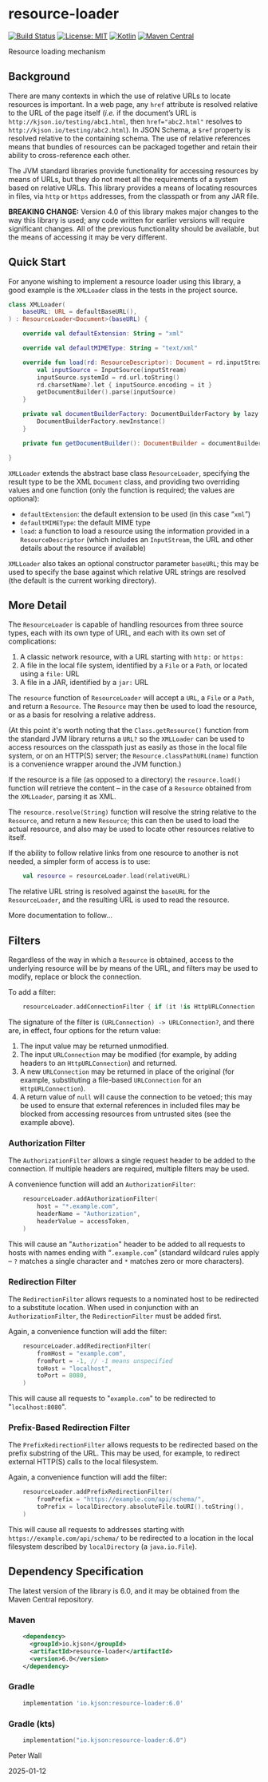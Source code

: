 # resource-loader

[![Build Status](https://github.com/pwall567/resource-loader/actions/workflows/build.yml/badge.svg)](https://github.com/pwall567/resource-loader/actions/workflows/build.yml)
[![License: MIT](https://img.shields.io/badge/License-MIT-yellow.svg)](https://opensource.org/licenses/MIT)
[![Kotlin](https://img.shields.io/static/v1?label=Kotlin&message=v1.9.24&color=7f52ff&logo=kotlin&logoColor=7f52ff)](https://github.com/JetBrains/kotlin/releases/tag/v1.9.24)
[![Maven Central](https://img.shields.io/maven-central/v/io.kjson/resource-loader?label=Maven%20Central)](https://search.maven.org/search?q=g:%22io.kjson%22%20AND%20a:%22resource-loader%22)

Resource loading mechanism

## Background

There are many contexts in which the use of relative URLs to locate resources is important.
In a web page, any `href` attribute is resolved relative to the URL of the page itself (_i.e._ if the document&rsquo;s
URL is `http://kjson.io/testing/abc1.html`, then `href="abc2.html"` resolves to `http://kjson.io/testing/abc2.html`).
In JSON Schema, a `$ref` property is resolved relative to the containing schema.
The use of relative references means that bundles of resources can be packaged together and retain their ability to
cross-reference each other.

The JVM standard libraries provide functionality for accessing resources by means of URLs, but they do not meet all the
requirements of a system based on relative URLs.
This library provides a means of locating resources in files, via `http` or `https` addresses, from the classpath or
from any JAR file.

**BREAKING CHANGE:** Version 4.0 of this library makes major changes to the way this library is used; any code written
for earlier versions will require significant changes.
All of the previous functionality should be available, but the means of accessing it may be very different.

## Quick Start

For anyone wishing to implement a resource loader using this library, a good example is the `XMLLoader` class in the
tests in the project source.

```kotlin
class XMLLoader(
    baseURL: URL = defaultBaseURL(),
) : ResourceLoader<Document>(baseURL) {

    override val defaultExtension: String = "xml"

    override val defaultMIMEType: String = "text/xml"

    override fun load(rd: ResourceDescriptor): Document = rd.inputStream.use { inputStream ->
        val inputSource = InputSource(inputStream)
        inputSource.systemId = rd.url.toString()
        rd.charsetName?.let { inputSource.encoding = it }
        getDocumentBuilder().parse(inputSource)
    }

    private val documentBuilderFactory: DocumentBuilderFactory by lazy {
        DocumentBuilderFactory.newInstance()
    }

    private fun getDocumentBuilder(): DocumentBuilder = documentBuilderFactory.newDocumentBuilder()

}
```

`XMLLoader` extends the abstract base class `ResourceLoader`, specifying the result type to be the XML `Document` class,
  and providing two overriding values and one function (only the function is required; the values are optional):
- `defaultExtension`: the default extension to be used (in this case &ldquo;`xml`&rdquo;)
- `defaultMIMEType`: the default MIME type
- `load`: a function to load a resource using the information provided in a `ResourceDescriptor` (which includes an
  `InputStream`, the URL and other details about the resource if available)

`XMLLoader` also takes an optional constructor parameter `baseURL`; this may be used to specify the base against which
relative URL strings are resolved (the default is the current working directory).

## More Detail

The `ResourceLoader` is capable of handling resources from three source types, each with its own type of URL, and each
with its own set of complications:
1. A classic network resource, with a URL starting with `http:` or `https:`
2. A file in the local file system, identified by a `File` or a `Path`, or located using a `file:` URL
3. A file in a JAR, identified by a `jar:` URL

The `resource` function of `ResourceLoader` will accept a <span title="java.net.URL">`URL`</span>, a
<span title="java.io.File">`File`</span> or a <span title="java.nio.file.Path">`Path`</span>, and return a `Resource`.
The `Resource` may then be used to load the resource, or as a basis for resolving a relative address.

(At this point it's worth noting that the `Class.getResource()` function from the standard JVM library returns a `URL?`
so the `XMLLoader` can be used to access resources on the classpath just as easily as those in the local file system, or
on an HTTP(S) server; the `Resource.classPathURL(name)` function is a convenience wrapper around the JVM function.)

If the resource is a file (as opposed to a directory) the `resource.load()` function will retrieve the content &ndash;
in the case of a `Resource` obtained from the `XMLLoader`, parsing it as XML.

The `resource.resolve(String)` function will resolve the string relative to the `Resource`, and return a new `Resource`;
this can then be used to load the actual resource, and also may be used to locate other resources relative to itself.

If the ability to follow relative links from one resource to another is not needed, a simpler form of access is to use:
```kotlin
    val resource = resourceLoader.load(relativeURL)
```
The relative URL string is resolved against the `baseURL` for the `ResourceLoader`, and the resulting URL is used to
read the resource.

More documentation to follow...

## Filters

Regardless of the way in which a `Resource` is obtained, access to the underlying resource will be by means of the URL,
and filters may be used to modify, replace or block the connection.

To add a filter:
```kotlin
    resourceLoader.addConnectionFilter { if (it !is HttpURLConnection || it.url.host in acceptableHosts) it else null }
```

The signature of the filter is `(URLConnection) -> URLConnection?`, and there are, in effect, four options for the
return value:
1. The input value may be returned unmodified.
2. The input `URLConnection` may be modified (for example, by adding headers to an `HttpURLConnection`) and returned.
3. A new `URLConnection` may be returned in place of the original (for example, substituting a file-based
   `URLConnection` for an `HttpURLConnection`).
4. A return value of `null` will cause the connection to be vetoed; this may be used to ensure that external references
   in included files may be blocked from accessing resources from untrusted sites (see the example above).

### Authorization Filter

The `AuthorizationFilter` allows a single request header to be added to the connection.
If multiple headers are required, multiple filters may be used.

A convenience function will add an `AuthorizationFilter`:
```kotlin
    resourceLoader.addAuthorizationFilter(
        host = "*.example.com",
        headerName = "Authorization",
        headerValue = accessToken,
    )
```
This will cause an "`Authorization`" header to be added to all requests to hosts with names ending with
&ldquo;`.example.com`&rdquo; (standard wildcard rules apply &ndash; `?` matches a single character and `*` matches zero
or more characters).

### Redirection Filter

The `RedirectionFilter` allows requests to a nominated host to be redirected to a substitute location.
When used in conjunction with an `AuthorizationFilter`, the `RedirectionFilter` must be added first.

Again, a convenience function will add the filter:
```kotlin
    resourceLoader.addRedirectionFilter(
        fromHost = "example.com",
        fromPort = -1, // -1 means unspecified
        toHost = "localhost",
        toPort = 8080,
    )
```
This will cause all requests to "`example.com`" to be redirected to "`localhost:8080`".

### Prefix-Based Redirection Filter

The `PrefixRedirectionFilter` allows requests to be redirected based on the prefix substring of the URL.
This may be used, for example, to redirect external HTTP(S) calls to the local filesystem.

Again, a convenience function will add the filter:
```kotlin
    resourceLoader.addPrefixRedirectionFilter(
        fromPrefix = "https://example.com/api/schema/",
        toPrefix = localDirectory.absoluteFile.toURI().toString(),
    )
```
This will cause all requests to addresses starting with `https://example.com/api/schema/` to be redirected to a location
in the local filesystem described by `localDirectory` (a `java.io.File`).

## Dependency Specification

The latest version of the library is 6.0, and it may be obtained from the Maven Central repository.

### Maven
```xml
    <dependency>
      <groupId>io.kjson</groupId>
      <artifactId>resource-loader</artifactId>
      <version>6.0</version>
    </dependency>
```
### Gradle
```groovy
    implementation 'io.kjson:resource-loader:6.0'
```
### Gradle (kts)
```kotlin
    implementation("io.kjson:resource-loader:6.0")
```

Peter Wall

2025-01-12
